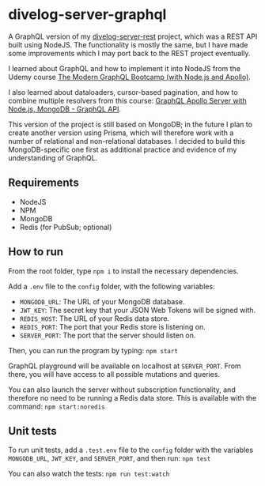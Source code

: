 # divelog-server-graphql

A GraphQL version of my [divelog-server-rest](https://github.com/btdrawer/divelog-server-rest) project, which was a REST API built using NodeJS. The functionality is mostly the same, but I have made some improvements which I may port back to the REST project eventually.

I learned about GraphQL and how to implement it into NodeJS from the Udemy course [The Modern GraphQL Bootcamp (with Node.js and Apollo)](https://www.udemy.com/course/graphql-bootcamp/).

I also learned about dataloaders, cursor-based pagination, and how to combine multiple resolvers from this course: [GraphQL Apollo Server with Node.js, MongoDB - GraphQL API](https://www.udemy.com/course/graphql-apollo-server-api-nodejs-mongodb/).

This version of the project is still based on MongoDB; in the future I plan to create another version using Prisma, which will therefore work with a number of relational and non-relational databases. I decided to build this MongoDB-specific one first as additional practice and evidence of my understanding of GraphQL.

## Requirements

-   NodeJS
-   NPM
-   MongoDB
-   Redis (for PubSub; optional)

## How to run

From the root folder, type `npm i` to install the necessary dependencies.

Add a `.env` file to the `config` folder, with the following variables:

-   `MONGODB_URL`: The URL of your MongoDB database.
-   `JWT_KEY`: The secret key that your JSON Web Tokens will be signed with.
-   `REDIS_HOST`: The URL of your Redis data store.
-   `REDIS_PORT`: The port that your Redis store is listening on.
-   `SERVER_PORT`: The port that the server should listen on.

Then, you can run the program by typing:
`npm start`

GraphQL playground will be available on localhost at `SERVER_PORT`. From there, you will have access to all possible mutations and queries.

You can also launch the server without subscription functionality, and therefore no need to be running a Redis data store. This is available with the command:
`npm start:noredis`

## Unit tests

To run unit tests, add a `.test.env` file to the `config` folder with the variables `MONGODB_URL`, `JWT_KEY`, and `SERVER_PORT`, and then run:
`npm test`

You can also watch the tests:
`npm run test:watch`
